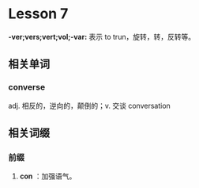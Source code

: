 # Lesson 7
**-ver;vers;vert;vol;-var:** 表示 to trun，旋转，转，反转等。

## 相关单词

### converse
adj. 相反的，逆向的，颠倒的；v. 交谈
conversation

## 相关词缀

### 前缀

1. **con** ：加强语气。